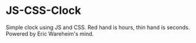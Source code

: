 # JS-CSS-Clock

Simple clock using JS and CSS. Red hand is hours, thin hand is seconds. Powered by Eric Wareheim's mind.
